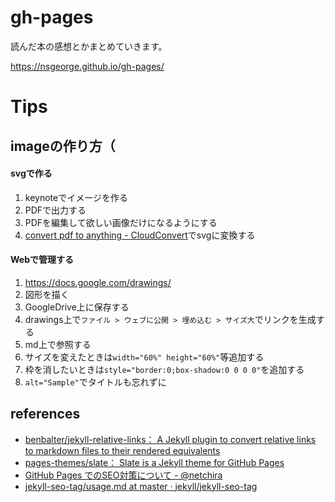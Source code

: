# gh-pages

読んだ本の感想とかまとめていきます。

https://nsgeorge.github.io/gh-pages/

# Tips

## imageの作り方（

#### svgで作る

 1. keynoteでイメージを作る
 1. PDFで出力する
 1. PDFを編集して欲しい画像だけになるようにする
 1. [convert pdf to anything - CloudConvert](https://cloudconvert.com/pdf-to-anything)でsvgに変換する

#### Webで管理する

 1. https://docs.google.com/drawings/
 1. 図形を描く
 1. GoogleDrive上に保存する
 1. drawings上で`ファイル > ウェブに公開 > 埋め込む > サイズ大`でリンクを生成する
 1. md上で参照する
 1. サイズを変えたときは`width="60%" height="60%"`等追加する
 1. 枠を消したいときは`style="border:0;box-shadow:0 0 0 0"`を追加する
 1. `alt="Sample"`でタイトルも忘れずに

## references

 - [benbalter/jekyll-relative-links： A Jekyll plugin to convert relative links to markdown files to their rendered equivalents](https://github.com/benbalter/jekyll-relative-links)
 - [pages-themes/slate： Slate is a Jekyll theme for GitHub Pages](https://github.com/pages-themes/slate)
 - [GitHub Pages でのSEO対策について - @netchira](https://netchira.github.io/blog/githubpages/SEOsono2.html)
 - [jekyll-seo-tag/usage.md at master · jekyll/jekyll-seo-tag](https://github.com/jekyll/jekyll-seo-tag/blob/master/docs/usage.md)
